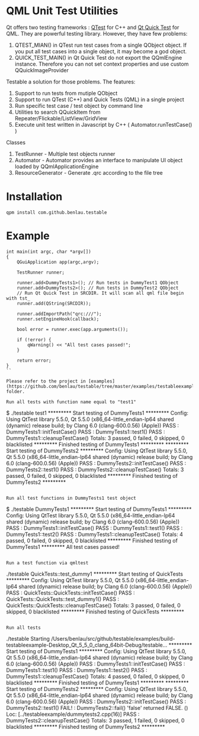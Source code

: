 QML Unit Test Utilities
=======================

Qt offers two testing frameworks : [QTest](http://doc.qt.io/qt-5/qtest.html) for C++ and [Qt Quick Test](http://doc.qt.io/qt-5/qtquick-qtquicktest.html) for QML. They are powerful testing library. However, they have few problems:

1. QTEST_MIAN() in QTest run test cases from a single QObject object. If you put all test cases into a single object, it may become a god object.
2. QUICK_TEST_MAIN() in Qt Quick Test do not export the QQmlEngine instance. Therefore you can not set context properties and use custom QQuickImageProvider

Testable a solution for those problems. The features:

1. Support to run tests from mutiple QObject
2. Support to run QTest (C++) and Quick Tests (QML) in a single project
3. Run specific test case / test object by command line
4. Utilities to search QQuickItem from Repeater/Flickable/ListView/GridView
5. Execute unit test written in Javascript by C++ ( Automator.runTestCase() )

Classes

1. TestRunner - Multiple test objects runner
2. Automator - Automator provides an interface to manipulate UI object loaded by QQmlApplicationEngine
3. ResourceGenerator - Generate .qrc according to the file tree
 
Installation
===========

    qpm install com.github.benlau.testable

Example
=======

```
int main(int argc, char *argv[])
{
    QGuiApplication app(argc,argv);

    TestRunner runner;

    runner.add<DummyTests1>(); // Run tests in DummyTest1 QObject
    runner.add<DummyTests2>(); // Run tests in DummyTest2 QObject
    // Run Qt Quick Test in SRCDIR. It will scan all qml file begin with tst_
    runner.add(QString(SRCDIR));

    runner.addImportPath("qrc:///");
    runner.setEngineHook(callback);

    bool error = runner.exec(app.arguments());

    if (!error) {
        qWarning() << "All test cases passed!";
    }

    return error;
}
``

Please refer to the project in [examples](https://github.com/benlau/testable/tree/master/examples/testableexample) folder.

Run all tests with function name equal to "test1"

```
$ ./testable test1
********* Start testing of DummyTests1 *********
Config: Using QtTest library 5.5.0, Qt 5.5.0 (x86_64-little_endian-lp64 shared (dynamic) release build; by Clang 6.0 (clang-600.0.56) (Apple))
PASS   : DummyTests1::initTestCase()
PASS   : DummyTests1::test1()
PASS   : DummyTests1::cleanupTestCase()
Totals: 3 passed, 0 failed, 0 skipped, 0 blacklisted
********* Finished testing of DummyTests1 *********
********* Start testing of DummyTests2 *********
Config: Using QtTest library 5.5.0, Qt 5.5.0 (x86_64-little_endian-lp64 shared (dynamic) release build; by Clang 6.0 (clang-600.0.56) (Apple))
PASS   : DummyTests2::initTestCase()
PASS   : DummyTests2::test1()
PASS   : DummyTests2::cleanupTestCase()
Totals: 3 passed, 0 failed, 0 skipped, 0 blacklisted
********* Finished testing of DummyTests2 *********
```

Run all test functions in DummyTests1 test object

```
$ ./testable DummyTests1
********* Start testing of DummyTests1 *********
Config: Using QtTest library 5.5.0, Qt 5.5.0 (x86_64-little_endian-lp64 shared (dynamic) release build; by Clang 6.0 (clang-600.0.56) (Apple))
PASS   : DummyTests1::initTestCase()
PASS   : DummyTests1::test1()
PASS   : DummyTests1::test2()
PASS   : DummyTests1::cleanupTestCase()
Totals: 4 passed, 0 failed, 0 skipped, 0 blacklisted
********* Finished testing of DummyTests1 *********
All test cases passed!
```

Run a test function via qmltest

```
./testable QuickTests::test_dummy1
********* Start testing of QuickTests *********
Config: Using QtTest library 5.5.0, Qt 5.5.0 (x86_64-little_endian-lp64 shared (dynamic) release build; by Clang 6.0 (clang-600.0.56) (Apple))
PASS   : QuickTests::QuickTests::initTestCase()
PASS   : QuickTests::QuickTests::test_dummy1()
PASS   : QuickTests::QuickTests::cleanupTestCase()
Totals: 3 passed, 0 failed, 0 skipped, 0 blacklisted
********* Finished testing of QuickTests *********
```

Run all tests

```
./testable
Starting /Users/benlau/src/github/testable/examples/build-testableexample-Desktop_Qt_5_5_0_clang_64bit-Debug/testable...
********* Start testing of DummyTests1 *********
Config: Using QtTest library 5.5.0, Qt 5.5.0 (x86_64-little_endian-lp64 shared (dynamic) release build; by Clang 6.0 (clang-600.0.56) (Apple))
PASS   : DummyTests1::initTestCase()
PASS   : DummyTests1::test1()
PASS   : DummyTests1::test2()
PASS   : DummyTests1::cleanupTestCase()
Totals: 4 passed, 0 failed, 0 skipped, 0 blacklisted
********* Finished testing of DummyTests1 *********
********* Start testing of DummyTests2 *********
Config: Using QtTest library 5.5.0, Qt 5.5.0 (x86_64-little_endian-lp64 shared (dynamic) release build; by Clang 6.0 (clang-600.0.56) (Apple))
PASS   : DummyTests2::initTestCase()
PASS   : DummyTests2::test1()
FAIL!  : DummyTests2::fail() 'false' returned FALSE. ()
   Loc: [../testableexample/dummytests2.cpp(16)]
PASS   : DummyTests2::cleanupTestCase()
Totals: 3 passed, 1 failed, 0 skipped, 0 blacklisted
********* Finished testing of DummyTests2 *********
```

